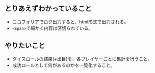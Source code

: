

## とりあえずわかっていること
- ココフォリアでログ出力すると、html形式で出力される。
- `<span>`で細かく内容は区切られている。

## やりたいこと
- ダイスロールの結果(+出目)を、各プレイヤーごとに集計を行うこと。
- 成功ロールとして何があるのかを一覧化すること。